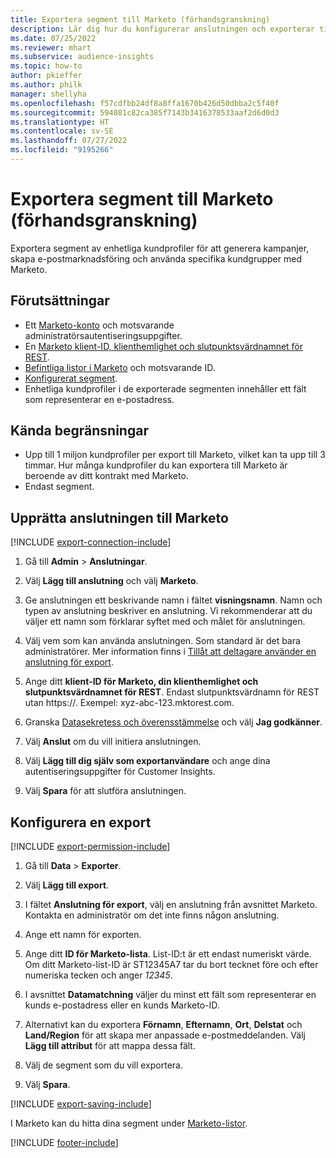 ```yaml
---
title: Exportera segment till Marketo (förhandsgranskning)
description: Lär dig hur du konfigurerar anslutningen och exporterar till Marketo.
ms.date: 07/25/2022
ms.reviewer: mhart
ms.subservice: audience-insights
ms.topic: how-to
author: pkieffer
ms.author: philk
manager: shellyha
ms.openlocfilehash: f57cdfbb24df8a8ffa1670b426d50dbba2c5f40f
ms.sourcegitcommit: 594081c82ca385f7143b3416378533aaf2d6d0d3
ms.translationtype: HT
ms.contentlocale: sv-SE
ms.lasthandoff: 07/27/2022
ms.locfileid: "9195266"
---
```

# <a name="export-segments-to-marketo-preview"></a>Exportera segment till Marketo (förhandsgranskning)

Exportera segment av enhetliga kundprofiler för att generera kampanjer, skapa e-postmarknadsföring och använda specifika kundgrupper med Marketo.

## <a name="prerequisites"></a>Förutsättningar

- Ett [Marketo-konto](https://login.marketo.com/) och motsvarande administratörsautentiseringsuppgifter.
- En [Marketo klient-ID, klienthemlighet och slutpunktsvärdnamnet för REST](https://developers.marketo.com/rest-api/authentication/).
- [Befintliga listor i Marketo](https://docs.marketo.com/display/public/DOCS/Understanding+Static+Lists) och motsvarande ID.
- [Konfigurerat segment](segments.md).
- Enhetliga kundprofiler i de exporterade segmenten innehåller ett fält som representerar en e-postadress.

## <a name="known-limitations"></a>Kända begränsningar

- Upp till 1 miljon kundprofiler per export till Marketo, vilket kan ta upp till 3 timmar. Hur många kundprofiler du kan exportera till Marketo är beroende av ditt kontrakt med Marketo.
- Endast segment.

## <a name="set-up-connection-to-marketo"></a>Upprätta anslutningen till Marketo

[!INCLUDE [export-connection-include](includes/export-connection-admn.md)]

1. Gå till **Admin** > **Anslutningar**.

1. Välj **Lägg till anslutning** och välj **Marketo**.

1. Ge anslutningen ett beskrivande namn i fältet **visningsnamn**. Namn och typen av anslutning beskriver en anslutning. Vi rekommenderar att du väljer ett namn som förklarar syftet med och målet för anslutningen.

1. Välj vem som kan använda anslutningen. Som standard är det bara administratörer. Mer information finns i [Tillåt att deltagare använder en anslutning för export](connections.md#allow-contributors-to-use-a-connection-for-exports).

1. Ange ditt **klient-ID för Marketo, din klienthemlighet och slutpunktsvärdnamnet för REST**. Endast slutpunktsvärdnamn för REST utan https://. Exempel: xyz-abc-123.mktorest.com.

1. Granska [Datasekretess och överensstämmelse](connections.md#data-privacy-and-compliance) och välj **Jag godkänner**.

1. Välj **Anslut** om du vill initiera anslutningen.

1. Välj **Lägg till dig själv som exportanvändare** och ange dina autentiseringsuppgifter för Customer Insights.

1. Välj **Spara** för att slutföra anslutningen.

## <a name="configure-an-export"></a>Konfigurera en export

[!INCLUDE [export-permission-include](includes/export-permission.md)]

1. Gå till **Data** > **Exporter**.

1. Välj **Lägg till export**.

1. I fältet **Anslutning för export**, välj en anslutning från avsnittet Marketo. Kontakta en administratör om det inte finns någon anslutning.

1. Ange ett namn för exporten.

1. Ange ditt **ID för Marketo-lista**. List-ID:t är ett endast numeriskt värde. Om ditt Marketo-list-ID är ST12345A7 tar du bort tecknet före och efter numeriska tecken och anger *12345*.

1. I avsnittet **Datamatchning** väljer du minst ett fält som representerar en kunds e-postadress eller en kunds Marketo-ID.

1. Alternativt kan du exportera **Förnamn**, **Efternamn**, **Ort**, **Delstat** och **Land/Region** för att skapa mer anpassade e-postmeddelanden. Välj **Lägg till attribut** för att mappa dessa fält.

1. Välj de segment som du vill exportera.

1. Välj **Spara**.

[!INCLUDE [export-saving-include](includes/export-saving.md)]

I Marketo kan du hitta dina segment under [Marketo-listor](https://docs.marketo.com/display/public/DOCS/Understanding+Static+Lists).

[!INCLUDE [footer-include](includes/footer-banner.md)]
